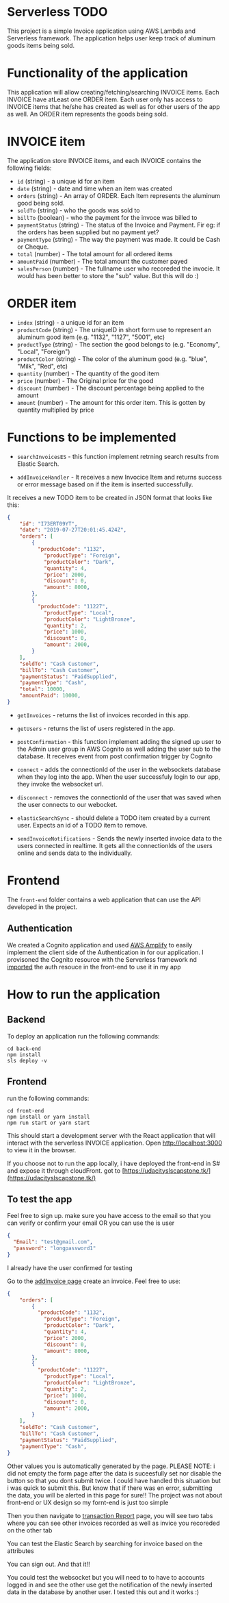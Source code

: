 # Serverless TODO

This project is a simple Invoice application using AWS Lambda and Serverless framework. 
The application helps user keep track of aluminum goods items being sold.

# Functionality of the application

This application will allow creating/fetching/searching INVOICE items. 
Each INVOICE have atLeast one ORDER item. Each user only has access to INVOICE items that he/she has created as well as for other users of the app as well.
An ORDER item represents the goods being sold. 

# INVOICE item

The application store INVOICE items, and each INVOICE contains the following fields:

* `id` (string) - a unique id for an item
* `date` (string) - date and time when an item was created
* `orders` (string) - An array of ORDER. Each Item represents the aluminum good being sold.
* `soldTo` (string) - who the goods was sold to
* `billTo` (boolean) - who the payment for the invoce was billed to
* `paymentStatus` (string) - The status of the Invoice and Payment. Fir eg: if the orders has been supplied but no payment yet? 
* `paymentType` (string) - The way the payment was made. It could be Cash or Cheque.
* `total` (number) - The total amount for all ordered items
* `amountPaid` (number) - The total amount the customer payed
* `salesPerson` (number) - The fullname user who recoreded the invocie. It would has been better to store the "sub" value. But this will do :)


# ORDER item
* `index` (string) - a unique id for an item
* `productCode` (string) - The uniqueID in short form use to represent an aluminum good item (e.g. "1132", "1127", "5001", etc)
* `productType` (string) - The section the good belongs to (e.g. "Economy", "Local", "Foreign")
* `productColor` (string) - The color of the aluminum good (e.g. "blue", "Milk", "Red", etc)
* `quantity` (number) - The quantity of the good item
* `price` (number) - The Original price for the good
* `discount` (number) - The discount percentage being applied to the amount
* `amount` (number) - The amount for this order item. This is gotten by quantity multiplied by price

# Functions to be implemented
* `searchInvoicesES` - this function implement retrning search results from Elastic Search.

* `addInvoiceHandler` - It receives a new Invocice Item and returns success or error message based on if the item is inserted successfully.

It receives a new TODO item to be created in JSON format that looks like this:

```json
{
    "id": "I73ERT09YT",
    "date": "2019-07-27T20:01:45.424Z",
    "orders": [
        {
          "productCode": "1132",
	        "productType": "Foreign",
	        "productColor": "Dark",
	        "quantity": 4,
	        "price": 2000,
	        "discount": 0,
	        "amount": 8000,
        },
        {
          "productCode": "11227",
	        "productType": "Local",
	        "productColor": "LightBronze",
	        "quantity": 2,
	        "price": 1000,
	        "discount": 0,
	        "amount": 2000,
        }
    ],
    "soldTo": "Cash Customer",
    "billTo": "Cash Customer",
    "paymentStatus": "PaidSupplied",
    "paymentType": "Cash",
    "total": 10000,
    "amountPaid": 10000,
}
```

* `getInvoices` - returns the list of invoices recorded in this app.

* `getUsers` - returns the list of users registered in the app.

* `postConfirmation` - this function implement adding the signed up user to the Admin user group in AWS Cognito as well adding the user sub to the database. It receives event from post confirmation trigger by Cognito

* `connect` - adds the connectionId of the user in the websockets database when they log into the app. When the user successfuly login to our app, they invoke the websocket url.

* `disconnect` - removes the connectionId of the user that was saved when the user connects to our webocket.

* `elasticSearchSync` - should delete a TODO item created by a current user. Expects an id of a TODO item to remove.

* `sendInvoiceNotifications` - Sends the newly inserted invoice data to the users connected in realtime. It gets all the connectionIds of the users online and sends data to the individually.

# Frontend

The `front-end` folder contains a web application that can use the API developed in the project.

## Authentication

We created a Cognito application and used [AWS Amplify](https://docs.amplify.aws/ui/auth/authenticator/q/framework/react#recommended-usage) to easily implement the client side of the Authentication in for our application. I provisoned the Cognito resource with the Serverless framework nd [imported](https://docs.amplify.aws/cli/auth/import) the auth resouce in the front-end to use it in my app

# How to run the application

## Backend

To deploy an application run the following commands:

```
cd back-end
npm install
sls deploy -v
```

## Frontend

run the following commands:

```
cd front-end
npm install or yarn install
npm run start or yarn start
```

This should start a development server with the React application that will interact with the serverless INVOICE application.
Open [http://localhost:3000](http://localhost:3000) to view it in the browser.

If you choose not to run the app locally, i have deployed the front-end in S# and expose it through cloudFront. got to [https://udacityslscapstone.tk/](https://udacityslscapstone.tk/)

## To test the app

Feel free to sign up. make sure you have access to the email so that you can verify or confirm your email 
OR you can use the is user 
```json
{
  "Email": "test@gmail.com",
  "password": "longpassword1"
}
```
I already have the user confirmed for testing

Go to the [addInvoice page](https://udacityslscapstone.tk/invoice/add) create an invoice. Feel free to use:
```json
{
    "orders": [
        {
          "productCode": "1132",
	        "productType": "Foreign",
	        "productColor": "Dark",
	        "quantity": 4,
	        "price": 2000,
	        "discount": 0,
	        "amount": 8000,
        },
        {
          "productCode": "11227",
	        "productType": "Local",
	        "productColor": "LightBronze",
	        "quantity": 2,
	        "price": 1000,
	        "discount": 0,
	        "amount": 2000,
        }
    ],
    "soldTo": "Cash Customer",
    "billTo": "Cash Customer",
    "paymentStatus": "PaidSupplied",
    "paymentType": "Cash",
}
```
Other values you is automatically generated by the page. PLEASE NOTE: i did not empty the form page after the data is suceesfully set nor disable the button so that you dont submit twice. I could have handled this situation but i was quick to submit this. But know that if there was en error, submitting the data, you will be alerted in this page for sure!!
The project was not about front-end or UX design so my fornt-end is just too simple

Then you then navigate to [transaction Report](https://udacityslscapstone.tk/transactionReports) page, you will see two tabs where you can see other invoices recorded as well as invice you recoreded on the other tab

You can test the Elastic Search by searching for invoice based on the attributes

You can sign out. And that it!!

You could test the websocket but you will need to to have to accounts logged in and see the other use get the notification of the newly inserted data in the database by another user. I tested this out and it works :)
